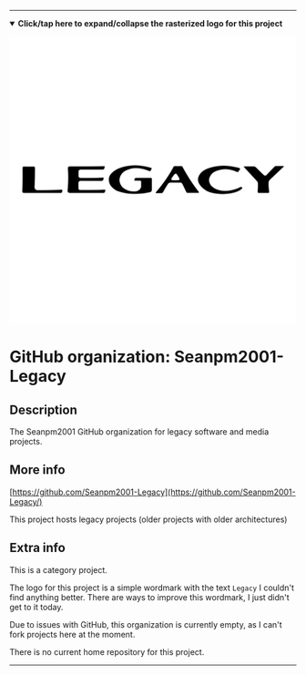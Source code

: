 
***

<!--

<details><summary><b lang="en">Click/tap here to expand/collapse the vectorized logo for this project</b></summary>

![Linter_logo_v2.svg failed to load. The file may be missing or corrupt. Check the file path for errors first.](/AdditionalInfo/2/Seanpm2001-Legacy/Linter_logo_v2.svg)

</details>

!-->

<details open><summary><b lang="en">Click/tap here to expand/collapse the rasterized logo for this project</b></summary>

![Legacy1.png failed to load. The file may be missing or corrupt. Check the file path for errors first.](/AdditionalInfo/2/Seanpm2001-Legacy/Legacy1.png)

</details>

# GitHub organization: Seanpm2001-Legacy

## Description

The Seanpm2001 GitHub organization for legacy software and media projects.

## More info

[https://github.com/Seanpm2001-Legacy](https://github.com/Seanpm2001-Legacy/)

This project hosts legacy projects (older projects with older architectures)

## Extra info

This is a category project.

The logo for this project is a simple wordmark with the text `Legacy` I couldn't find anything better. There are ways to improve this wordmark, I just didn't get to it today.

Due to issues with GitHub, this organization is currently empty, as I can't fork projects here at the moment.

<!--

The homepage for <project> is located <here>

!-->

There is no current home repository for this project.

***
